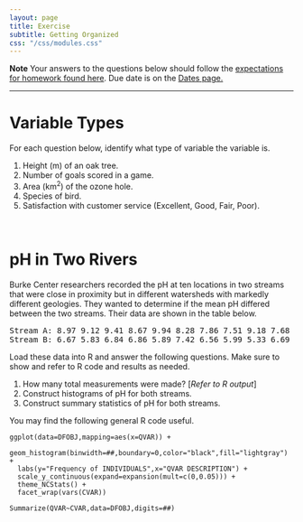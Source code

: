 ```yaml
---
layout: page
title: Exercise
subtitle: Getting Organized
css: "/css/modules.css"
---
```


<div class="alert alert-warning">
  <strong>Note</strong> Your answers to the questions below should follow the <a href="../resources/hwformat" target="_blank">expectations for homework found here</a>. Due date is on the <a href="../../resources/Dates-Current" target="_blank">Dates page.</a>
</div>

----

# Variable Types
<div class="alert alert-info">
For each question below, identify what type of variable the variable is.
</div>

1. Height (m) of an oak tree.
1. Number of goals scored in a game.
1. Area (km<sup>2</sup>) of the ozone hole.
1. Species of bird.
1. Satisfaction with customer service (Excellent, Good, Fair, Poor).

&nbsp;

# pH in Two Rivers
Burke Center researchers recorded the pH at ten locations in two streams that were close in proximity but in different watersheds with markedly different geologies. They wanted to determine if the mean pH differed between the two streams. Their data are shown in the table below.

<pre>
Stream A: 8.97 9.12 9.41 8.67 9.94 8.28 7.86 7.51 9.18 7.68
Stream B: 6.67 5.83 6.84 6.86 5.89 7.42 6.56 5.99 5.33 6.69
</pre>

Load these data into R and answer the following questions. Make sure to show and refer to R code and results as needed.

1. How many total measurements were made? [*Refer to R output*]
1. Construct histograms of pH for both streams.
1. Construct summary statistics of pH for both streams.

You may find the following general R code useful.

```
ggplot(data=DFOBJ,mapping=aes(x=QVAR)) +
  geom_histogram(binwidth=##,boundary=0,color="black",fill="lightgray") +
  labs(y="Frequency of INDIVIDUALS",x="QVAR DESCRIPTION") +
  scale_y_continuous(expand=expansion(mult=c(0,0.05))) +
  theme_NCStats() +
  facet_wrap(vars(CVAR))

Summarize(QVAR~CVAR,data=DFOBJ,digits=##)
```
